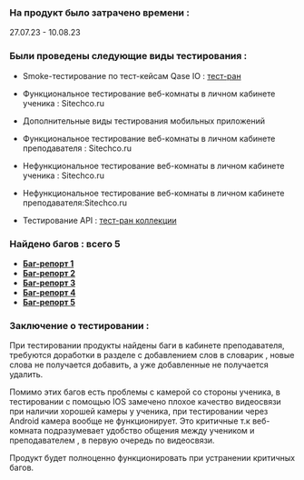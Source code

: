 ### На продукт было затрачено времени : 
27.07.23 - 10.08.23

 ### Были проведены следующие виды тестирования : 


* Smoke-тестирование по тест-кейсам Qase IO : [тест-ран](https://drive.google.com/file/d/1LHjodd-XZjGoaForLBNnMU2JxZ_aS_Ku/view?usp=sharing)

* Функциональное тестирование веб-комнаты в личном кабинете ученика : Sitechco.ru 

* Дополнительные виды тестирования мобильных приложений

* Функциональное тестирование веб-комнаты в личном кабинете преподавателя :  Sitechco.ru 

* Нефункциональное тестирование веб-комнаты в личном кабинете ученика : Sitechco.ru 

* Нефункциональное тестирование веб-комнаты в личном кабинете преподавателя:Sitechco.ru 

* Тестирование API : [тест-ран коллекции](https://drive.google.com/file/d/1hgCcZssUKqoCLpiC0IBp3xrnazta6S8D/view?usp=sharing)

### Найдено багов : всего 5 
* [**Баг-репорт 1**](https://docs.google.com/document/d/1OYqP8NW5E6JqO3xAIhob6VGo4ApG2v6AGBdqXPkCIm0/edit?usp=sharing)
* [**Баг-репорт 2**](https://docs.google.com/document/d/1n3x7IyPAwuB6isA-2_HLCv89wmpezljMMSRVFIQfR38/edit?usp=sharing)
* [**Баг-репорт 3**](https://docs.google.com/document/d/1iKq3fco5WSElElC3BXf41HYm-lAjHhgNll2D3oM3_bA/edit?usp=sharing)
* [**Баг-репорт 4**](https://docs.google.com/document/d/1szsPOAjt22e7JvxWWOdnHxTwyiNBoFfJSXWW1B1P15A/edit?usp=sharing)
* [**Баг-репорт 5**](https://docs.google.com/document/d/19hMyE_VC3ccz7HXrz2zRH_zvJjBDLcTv3sONo4GUEwQ/edit?usp=sharing)


### Заключение о тестировании : 
При тестировании продукты найдены баги в кабинете преподавателя, требуются доработки в разделе с добавлением слов в словарик , новые слова не получается добавить, а уже добавленные не получается удалить. 

Помимо этих багов есть проблемы с камерой со стороны ученика, в тестировании с помощью IOS замечено плохое качество видеосвязи при наличии хорошей камеры у ученика, при тестировании через Android камера вообще не функционирует. Это критичные т.к веб-комната подразумевает удобство общения между учеником и преподавателем , в первую очередь по видеосвязи.

Продукт будет полноценно функционировать при устранении критичных багов. 

